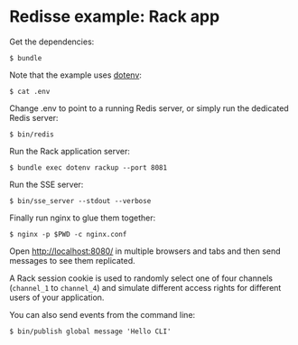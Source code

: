# Redisse example: Rack app

Get the dependencies:

    $ bundle

Note that the example uses [dotenv](https://github.com/bkeepers/dotenv):

    $ cat .env

Change .env to point to a running Redis server, or simply run the dedicated
Redis server:

    $ bin/redis

Run the Rack application server:

    $ bundle exec dotenv rackup --port 8081

Run the SSE server:

    $ bin/sse_server --stdout --verbose

Finally run nginx to glue them together:

    $ nginx -p $PWD -c nginx.conf

Open [http://localhost:8080/](http://localhost:8080/) in multiple browsers and
tabs and then send messages to see them replicated.

A Rack session cookie is used to randomly select one of four channels
(`channel_1` to `channel_4`) and simulate different access rights for
different users of your application.

You can also send events from the command line:

    $ bin/publish global message 'Hello CLI'
